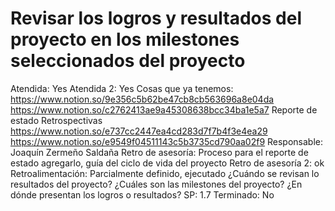 # Revisar los logros y resultados del proyecto en los milestones seleccionados del proyecto

Atendida: Yes
Atendida 2: Yes
Cosas que ya tenemos: https://www.notion.so/9e356c5b62be47cb8cb563696a8e04da
https://www.notion.so/c2762413ae9a45308638bcc34ba1e5a7
Reporte de estado
Retrospectivas                              https://www.notion.so/e737cc2447ea4cd283d7f7b4f3e4ea29                   https://www.notion.so/e9549f04511143c5b3735cd790aa02f9
Responsable: Joaquín Zermeño Saldaña
Retro de asesoría: Proceso para el reporte de estado agregarlo, guía del ciclo de vida del proyecto
Retro de asesoría 2: ok
Retroalimentación: Parcialmente definido, ejecutado
¿Cuándo se revisan lo resultados del proyecto?
¿Cuáles son las milestones del proyecto?
¿En dónde presentan los logros o resultados?
SP: 1.7
Terminado: No